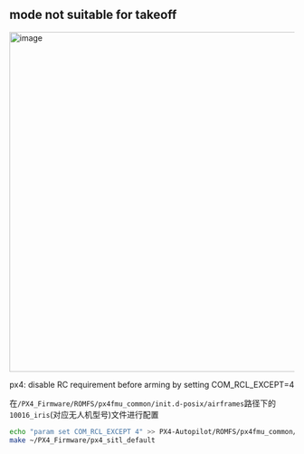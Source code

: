 ## mode not suitable for takeoff

<img width="600" alt="image" src="https://github.com/user-attachments/assets/77cb879d-4eea-413f-bff3-e58cf5937931" />

px4: disable RC requirement before arming by setting COM_RCL_EXCEPT=4

在`/PX4_Firmware/ROMFS/px4fmu_common/init.d-posix/airframes`路径下的`10016_iris`(对应无人机型号)文件进行配置
```bash
echo "param set COM_RCL_EXCEPT 4" >> PX4-Autopilot/ROMFS/px4fmu_common/init.d-posix/airframes/10016_iris
make ~/PX4_Firmware/px4_sitl_default
```
